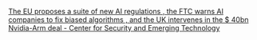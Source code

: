 [The EU proposes a suite of new AI regulations , the FTC warns AI companies to fix biased algorithms , and the UK intervenes in the $ 40bn Nvidia-Arm deal - Center for Security and Emerging Technology](https://qi.tc/qi/118088)